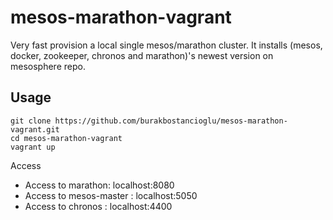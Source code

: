 # mesos-marathon-vagrant
Very fast provision a local single mesos/marathon cluster.
It installs (mesos, docker, zookeeper, chronos and marathon)'s newest version on mesosphere repo.
## Usage 
```shell
git clone https://github.com/burakbostancioglu/mesos-marathon-vagrant.git
cd mesos-marathon-vagrant
vagrant up
```
Access
- Access to marathon:  localhost:8080  
- Access to mesos-master : localhost:5050
- Access to chronos : localhost:4400  
